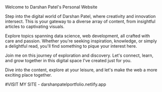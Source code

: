 Welcome to Darshan Patel's Personal Website

Step into the digital world of Darshan Patel, where creativity and innovation intersect. This is your gateway to a diverse array of content, from insightful articles to captivating visuals.

Explore topics spanning data science, web development, all crafted with care and passion. Whether you're seeking inspiration, knowledge, or simply a delightful read, you'll find something to pique your interest here.

Join me on this journey of exploration and discovery. Let's connect, learn, and grow together in this digital space I've created just for you.

Dive into the content, explore at your leisure, and let's make the web a more exciting place together.

#VISIT MY SITE - darshanpatelportfolio.netlify.app
